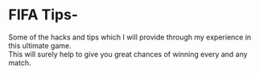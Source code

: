 # FIFA Tips-
    
Some of the hacks and tips which I will provide through my experience in this ultimate game.   
This will surely help to give you great chances of winning every and any match.
